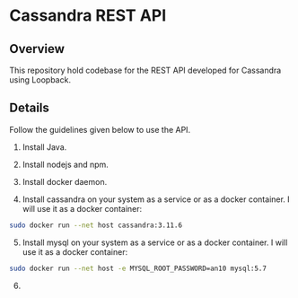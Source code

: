 # Cassandra REST API

## Overview
This repository hold codebase for the REST API developed for Cassandra using Loopback.

## Details

Follow the guidelines given below to use the API.

1. Install Java.

2. Install nodejs and npm.

3. Install docker daemon.

4. Install cassandra on your system as a service or as a docker container. I will use it as a docker container:

```bash
sudo docker run --net host cassandra:3.11.6
```

5. Install mysql on your system as a service or as a docker container. I will use it as a docker container:

```bash
sudo docker run --net host -e MYSQL_ROOT_PASSWORD=an10 mysql:5.7
```

6. 